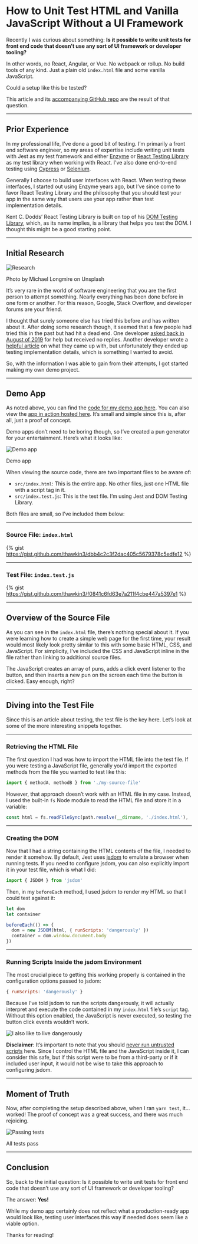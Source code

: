 # How to Unit Test HTML and Vanilla JavaScript Without a UI Framework

Recently I was curious about something: **Is it possible to write unit tests for front end code that doesn’t use any sort of UI framework or developer tooling?**

In other words, no React, Angular, or Vue. No webpack or rollup. No build tools of any kind. Just a plain old `index.html` file and some vanilla JavaScript.

Could a setup like this be tested?

This article and its [accompanying GitHub repo](https://github.com/thawkin3/dom-testing-demo) are the result of that question.

---

## Prior Experience

In my professional life, I’ve done a good bit of testing. I’m primarily a front end software engineer, so my areas of expertise include writing unit tests with Jest as my test framework and either [Enzyme](https://enzymejs.github.io/enzyme/) or [React Testing Library](https://testing-library.com/docs/react-testing-library/intro) as my test library when working with React. I’ve also done end-to-end testing using [Cypress](https://www.cypress.io/) or [Selenium](https://www.selenium.dev/).

Generally I choose to build user interfaces with React. When testing these interfaces, I started out using Enzyme years ago, but I’ve since come to favor React Testing Library and the philosophy that you should test your app in the same way that users use your app rather than test implementation details.

Kent C. Dodds’ React Testing Library is built on top of his [DOM Testing Library](https://testing-library.com/docs/dom-testing-library/intro), which, as its name implies, is a library that helps you test the DOM. I thought this might be a good starting point.

---

## Initial Research

![Research](https://miro.medium.com/max/1400/0*fxFGfgxMOKSWMDj8)
<figcaption>Photo by Michael Longmire on Unsplash</figcaption>

It’s very rare in the world of software engineering that you are the first person to attempt something. Nearly everything has been done before in one form or another. For this reason, Google, Stack Overflow, and developer forums are your friend.

I thought that surely someone else has tried this before and has written about it. After doing some research though, it seemed that a few people had tried this in the past but had hit a dead end. One developer [asked back in August of 2019](https://spectrum.chat/testing-library/help-dom/test-plain-html-vanilla-js~9f56a169-ea3f-481b-b1cc-dd9fc70dbeaf) for help but received no replies. Another developer wrote a [helpful article](https://dev.to/snowleo208/things-i-learned-after-writing-tests-for-js-and-html-page-4lja) on what they came up with, but unfortunately they ended up testing implementation details, which is something I wanted to avoid.

So, with the information I was able to gain from their attempts, I got started making my own demo project.

---

## Demo App

As noted above, you can find the [code for my demo app here](https://github.com/thawkin3/dom-testing-demo). You can also view the [app in action hosted here](http://tylerhawkins.info/dom-testing-demo/src/index.html). It’s small and simple since this is, after all, just a proof of concept.

Demo apps don’t need to be boring though, so I’ve created a pun generator for your entertainment. Here’s what it looks like:

![Demo app](https://miro.medium.com/max/1400/1*DgnFEqdAzeTW1jwpTH3gqQ.png)
<figcaption>Demo app</figcaption>

When viewing the source code, there are two important files to be aware of:

- `src/index.html`: This is the entire app. No other files, just one HTML file with a script tag in it.
- `src/index.test.js`: This is the test file. I’m using Jest and DOM Testing Library.

Both files are small, so I’ve included them below:

---

### Source File: `index.html`

{% gist https://gist.github.com/thawkin3/dbb4c2c3f2dac405c5679378c5edfe12 %}

---

### Test File: `index.test.js`

{% gist https://gist.github.com/thawkin3/f0841c6fd63e7a211f4cbe447a5397e1 %}

---

## Overview of the Source File

As you can see in the `index.html` file, there’s nothing special about it. If you were learning how to create a simple web page for the first time, your result would most likely look pretty similar to this with some basic HTML, CSS, and JavaScript. For simplicity, I’ve included the CSS and JavaScript inline in the file rather than linking to additional source files.

The JavaScript creates an array of puns, adds a click event listener to the button, and then inserts a new pun on the screen each time the button is clicked. Easy enough, right?

---

## Diving into the Test File

Since this is an article about testing, the test file is the key here. Let’s look at some of the more interesting snippets together.

---

### Retrieving the HTML File

The first question I had was how to import the HTML file into the test file. If you were testing a JavaScript file, generally you’d import the exported methods from the file you wanted to test like this:

```js
import { methodA, methodB } from './my-source-file'
```

However, that approach doesn’t work with an HTML file in my case. Instead, I used the built-in `fs` Node module to read the HTML file and store it in a variable:

```js
const html = fs.readFileSync(path.resolve(__dirname, './index.html'), 'utf8');
```

---

### Creating the DOM

Now that I had a string containing the HTML contents of the file, I needed to render it somehow. By default, Jest uses [jsdom](https://github.com/jsdom/jsdom) to emulate a browser when running tests. If you need to configure jsdom, you can also explicitly import it in your test file, which is what I did:

```js
import { JSDOM } from 'jsdom'
```

Then, in my `beforeEach` method, I used jsdom to render my HTML so that I could test against it:

```js
let dom
let container

beforeEach(() => {
  dom = new JSDOM(html, { runScripts: 'dangerously' })
  container = dom.window.document.body
})
```

---

### Running Scripts Inside the jsdom Environment

The most crucial piece to getting this working properly is contained in the configuration options passed to jsdom:

```js
{ runScripts: 'dangerously' }
```

Because I’ve told jsdom to run the scripts dangerously, it will actually interpret and execute the code contained in my `index.html` file’s `script` tag. Without this option enabled, the JavaScript is never executed, so testing the button click events wouldn’t work.

![I also like to live dangerously](https://miro.medium.com/max/960/0*aoDPElJkFCslYInK.gif)

**Disclaimer**: It’s important to note that you should [never run untrusted scripts](https://github.com/jsdom/jsdom/#executing-scripts) here. Since I control the HTML file and the JavaScript inside it, I can consider this safe, but if this script were to be from a third-party or if it included user input, it would not be wise to take this approach to configuring jsdom.

---

## Moment of Truth

Now, after completing the setup described above, when I ran `yarn test`, it… worked! The proof of concept was a great success, and there was much rejoicing.

![Passing tests](https://miro.medium.com/max/1400/1*uSsUMQJGmj6jaEtVkVLylQ.png)
<figcaption>All tests pass</figcaption>

---

## Conclusion

So, back to the initial question: Is it possible to write unit tests for front end code that doesn’t use any sort of UI framework or developer tooling?

The answer: **Yes!**

While my demo app certainly does not reflect what a production-ready app would look like, testing user interfaces this way if needed does seem like a viable option.

Thanks for reading!
